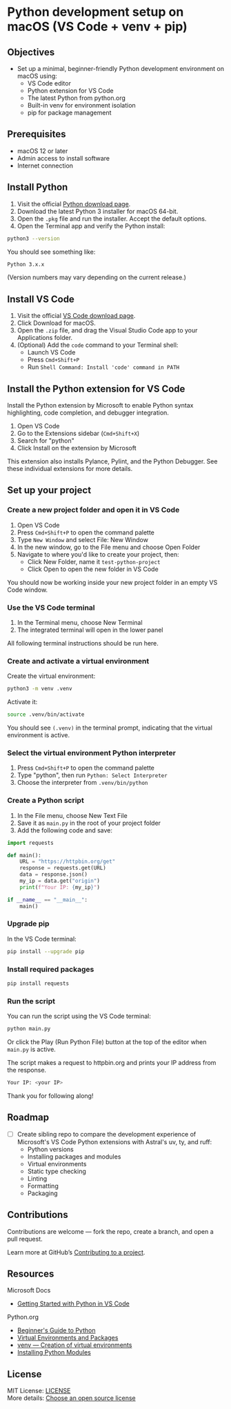 # Python development setup on macOS (VS Code + venv + pip)

## Objectives

- Set up a minimal, beginner-friendly Python development environment on macOS using:
    - VS Code editor
    - Python extension for VS Code  
    - The latest Python from python.org  
    - Built-in venv for environment isolation  
    - pip for package management

## Prerequisites

- macOS 12 or later  
- Admin access to install software  
- Internet connection

## Install Python

1. Visit the official [Python download page][mac-python-download].  
2. Download the latest Python 3 installer for macOS 64-bit.
3. Open the `.pkg` file and run the installer. Accept the default options.
4. Open the Terminal app and verify the Python install:

```zsh
python3 --version
```

You should see something like:

```zsh
Python 3.x.x
```

(Version numbers may vary depending on the current release.)

## Install VS Code

1. Visit the official [VS Code download page][vs-code-download].
2. Click Download for macOS.
3. Open the `.zip` file, and drag the Visual Studio Code app to your Applications folder.
4. (Optional) Add the `code` command to your Terminal shell:
   - Launch VS Code
   - Press `Cmd+Shift+P`
   - Run `Shell Command: Install 'code' command in PATH`

## Install the Python extension for VS Code

Install the Python extension by Microsoft to enable Python syntax highlighting, code completion, and debugger integration.

1. Open VS Code  
2. Go to the Extensions sidebar (`Cmd+Shift+X`)  
3. Search for "python"  
4. Click Install on the extension by Microsoft  

This extension also installs Pylance, Pylint, and the Python Debugger. See these individual extensions for more details.

## Set up your project

### Create a new project folder and open it in VS Code

1. Open VS Code  
2. Press `Cmd+Shift+P` to open the command palette  
3. Type `New Window` and select File: New Window
4. In the new window, go to the File menu and choose Open Folder
5. Navigate to where you'd like to create your project, then:
   - Click New Folder, name it `test-python-project`
   - Click Open to open the new folder in VS Code

You should now be working inside your new project folder in an empty VS Code window.

### Use the VS Code terminal

1. In the Terminal menu, choose New Terminal
2. The integrated terminal will open in the lower panel

All following terminal instructions should be run here.

### Create and activate a virtual environment

Create the virtual environment:

```zsh
python3 -m venv .venv
```

Activate it:

```zsh
source .venv/bin/activate
```

You should see `(.venv)` in the terminal prompt, indicating that the virtual environment is active.

### Select the virtual environment Python interpreter

1. Press `Cmd+Shift+P` to open the command palette  
2. Type "python", then run `Python: Select Interpreter`  
3. Choose the interpreter from `.venv/bin/python`

### Create a Python script

1. In the File menu, choose New Text File
2. Save it as `main.py` in the root of your project folder
3. Add the following code and save:

```python
import requests

def main():
    URL = "https://httpbin.org/get"
    response = requests.get(URL)
    data = response.json()
    my_ip = data.get("origin")
    print(f"Your IP: {my_ip}")

if __name__ == "__main__":
    main()
```

### Upgrade pip

In the VS Code terminal:

```zsh
pip install --upgrade pip
```

### Install required packages

```zsh
pip install requests
```

### Run the script

You can run the script using the VS Code terminal:

```zsh
python main.py
```

Or click the Play (Run Python File) button at the top of the editor when `main.py` is active.

The script makes a request to httpbin.org and prints your IP address from the response.

```zsh
Your IP: <your IP>
```

Thank you for following along!

## Roadmap

- [ ] Create sibling repo to compare the development experience of Microsoft's VS Code Python extensions with Astral's uv, ty, and ruff:
  - Python versions  
  - Installing packages and modules  
  - Virtual environments  
  - Static type checking  
  - Linting  
  - Formatting  
  - Packaging

## Contributions
  
Contributions are welcome — fork the repo, create a branch, and open a pull request.

Learn more at GitHub’s [Contributing to a project][contributing-to-a-project].

## Resources

Microsoft Docs  
- [Getting Started with Python in VS Code][getting-started-with-Python-in-VS-Code]

Python.org 
- [Beginner's Guide to Python][beginners-guide-to-python]
- [Virtual Environments and Packages][virtual-environments-and-packages]
- [venv — Creation of virtual environments][venv-creation-of-virtual-environments]
- [Installing Python Modules][installing-python-modules]

## License

MIT License: [LICENSE](LICENSE.md)  
More details: [Choose an open source license][choose-an-open-source-license]

<!-- Reference links -->
[mac-python-download]: <https://www.python.org/downloads/mac-osx/>
[vs-code-download]: <https://code.visualstudio.com/>
[contributing-to-a-project]: <https://docs.github.com/en/get-started/exploring-projects-on-github/contributing-to-a-project>
[getting-started-with-Python-in-VS-Code]: <https://code.visualstudio.com/docs/python/python-tutorial>
[beginners-guide-to-python]: <https://wiki.python.org/moin/BeginnersGuide>
[virtual-environments-and-packages]: <https://docs.python.org/3/tutorial/venv.html>
[venv-creation-of-virtual-environments]: <https://docs.python.org/3/library/venv.html>
[installing-python-modules]: <https://docs.python.org/3/installing/index.html>
[choose-an-open-source-license]: <https://choosealicense.com/licenses/mit/>